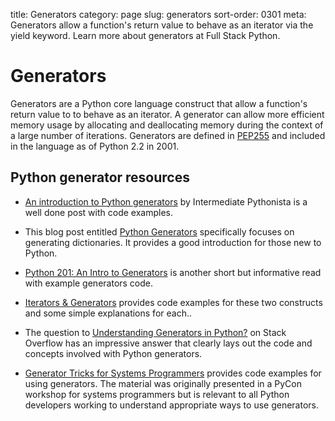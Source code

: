 title: Generators
category: page
slug: generators
sort-order: 0301
meta: Generators allow a function's return value to behave as an iterator via the yield keyword. Learn more about generators at Full Stack Python.


# Generators
Generators are a Python core language construct that allow a function's return
value to to behave as an iterator. A generator can allow more efficient 
memory usage by allocating and deallocating memory during the context of a 
large number of iterations. Generators are defined in 
[PEP255](https://www.python.org/dev/peps/pep-0255/) and included in the
language as of Python 2.2 in 2001.


## Python generator resources
* [An introduction to Python generators](http://intermediatepythonista.com/python-generators)
  by Intermediate Pythonista is a well done post with code examples.

* This blog post entitled 
  [Python Generators](http://rdrewd.blogspot.com/2014/02/python-generators.html)
  specifically focuses on generating dictionaries. It provides a good 
  introduction for those new to Python.

* [Python 201: An Intro to Generators](http://www.blog.pythonlibrary.org/2014/01/27/python-201-an-intro-to-generators/)
  is another short but informative read with example generators code.

* [Iterators & Generators](http://anandology.com/python-practice-book/iterators.html)
  provides code examples for these two constructs and some simple explanations
  for each..

* The question to [Understanding Generators in Python?](http://stackoverflow.com/questions/1756096/understanding-generators-in-python)
  on Stack Overflow has an impressive answer that clearly lays out the
  code and concepts involved with Python generators.

* [Generator Tricks for Systems Programmers](http://www.dabeaz.com/generators/)
  provides code examples for using generators. The material was originally
  presented in a PyCon workshop for systems programmers but is relevant to
  all Python developers working to understand appropriate ways to use
  generators.

